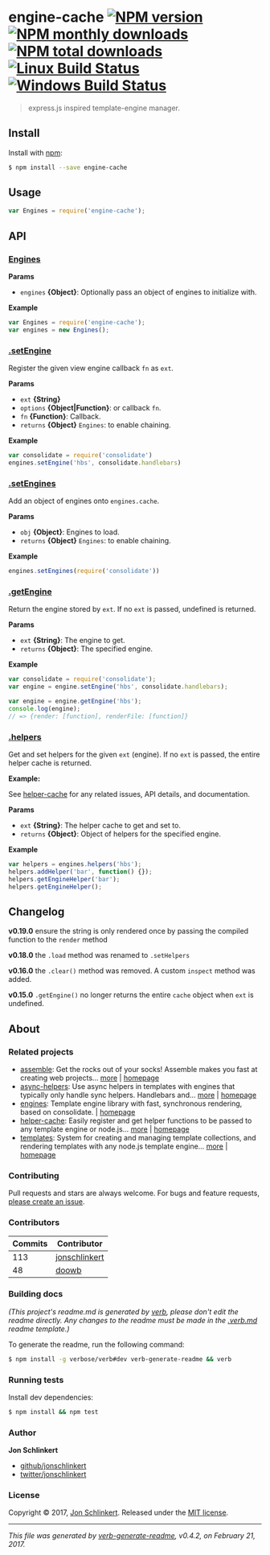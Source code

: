 # engine-cache [![NPM version](https://img.shields.io/npm/v/engine-cache.svg?style=flat)](https://www.npmjs.com/package/engine-cache) [![NPM monthly downloads](https://img.shields.io/npm/dm/engine-cache.svg?style=flat)](https://npmjs.org/package/engine-cache)  [![NPM total downloads](https://img.shields.io/npm/dt/engine-cache.svg?style=flat)](https://npmjs.org/package/engine-cache) [![Linux Build Status](https://img.shields.io/travis/jonschlinkert/engine-cache.svg?style=flat&label=Travis)](https://travis-ci.org/jonschlinkert/engine-cache) [![Windows Build Status](https://img.shields.io/appveyor/ci/jonschlinkert/engine-cache.svg?style=flat&label=AppVeyor)](https://ci.appveyor.com/project/jonschlinkert/engine-cache)

> express.js inspired template-engine manager.

## Install

Install with [npm](https://www.npmjs.com/):

```sh
$ npm install --save engine-cache
```

## Usage

```js
var Engines = require('engine-cache');
```

## API

### [Engines](index.js#L21)

**Params**

* `engines` **{Object}**: Optionally pass an object of engines to initialize with.

**Example**

```js
var Engines = require('engine-cache');
var engines = new Engines();
```

### [.setEngine](index.js#L43)

Register the given view engine callback `fn` as `ext`.

**Params**

* `ext` **{String}**
* `options` **{Object|Function}**: or callback `fn`.
* `fn` **{Function}**: Callback.
* `returns` **{Object}** `Engines`: to enable chaining.

**Example**

```js
var consolidate = require('consolidate')
engines.setEngine('hbs', consolidate.handlebars)
```

### [.setEngines](index.js#L74)

Add an object of engines onto `engines.cache`.

**Params**

* `obj` **{Object}**: Engines to load.
* `returns` **{Object}** `Engines`: to enable chaining.

**Example**

```js
engines.setEngines(require('consolidate'))
```

### [.getEngine](index.js#L101)

Return the engine stored by `ext`. If no `ext` is passed, undefined is returned.

**Params**

* `ext` **{String}**: The engine to get.
* `returns` **{Object}**: The specified engine.

**Example**

```js
var consolidate = require('consolidate');
var engine = engine.setEngine('hbs', consolidate.handlebars);

var engine = engine.getEngine('hbs');
console.log(engine);
// => {render: [function], renderFile: [function]}
```

### [.helpers](index.js#L132)

Get and set helpers for the given `ext` (engine). If no `ext` is passed, the entire helper cache is returned.

**Example:**

See [helper-cache](https://github.com/jonschlinkert/helper-cache) for any related issues, API details, and documentation.

**Params**

* `ext` **{String}**: The helper cache to get and set to.
* `returns` **{Object}**: Object of helpers for the specified engine.

**Example**

```js
var helpers = engines.helpers('hbs');
helpers.addHelper('bar', function() {});
helpers.getEngineHelper('bar');
helpers.getEngineHelper();
```

## Changelog

**v0.19.0** ensure the string is only rendered once by passing the compiled function to the `render` method

**v0.18.0** the `.load` method was renamed to `.setHelpers`

**v0.16.0** the `.clear()` method was removed. A custom `inspect` method was added.

**v0.15.0** `.getEngine()` no longer returns the entire `cache` object when `ext` is undefined.

## About

### Related projects

* [assemble](https://www.npmjs.com/package/assemble): Get the rocks out of your socks! Assemble makes you fast at creating web projects… [more](https://github.com/assemble/assemble) | [homepage](https://github.com/assemble/assemble "Get the rocks out of your socks! Assemble makes you fast at creating web projects. Assemble is used by thousands of projects for rapid prototyping, creating themes, scaffolds, boilerplates, e-books, UI components, API documentation, blogs, building websit")
* [async-helpers](https://www.npmjs.com/package/async-helpers): Use async helpers in templates with engines that typically only handle sync helpers. Handlebars and… [more](https://github.com/doowb/async-helpers) | [homepage](https://github.com/doowb/async-helpers "Use async helpers in templates with engines that typically only handle sync helpers. Handlebars and Lodash have been tested.")
* [engines](https://www.npmjs.com/package/engines): Template engine library with fast, synchronous rendering, based on consolidate. | [homepage](https://github.com/assemble/engines "Template engine library with fast, synchronous rendering, based on consolidate.")
* [helper-cache](https://www.npmjs.com/package/helper-cache): Easily register and get helper functions to be passed to any template engine or node.js… [more](https://github.com/jonschlinkert/helper-cache) | [homepage](https://github.com/jonschlinkert/helper-cache "Easily register and get helper functions to be passed to any template engine or node.js application. Methods for both sync and async helpers.")
* [templates](https://www.npmjs.com/package/templates): System for creating and managing template collections, and rendering templates with any node.js template engine… [more](https://github.com/jonschlinkert/templates) | [homepage](https://github.com/jonschlinkert/templates "System for creating and managing template collections, and rendering templates with any node.js template engine. Can be used as the basis for creating a static site generator or blog framework.")

### Contributing

Pull requests and stars are always welcome. For bugs and feature requests, [please create an issue](../../issues/new).

### Contributors

| **Commits** | **Contributor** | 
| --- | --- |
| 113 | [jonschlinkert](https://github.com/jonschlinkert) |
| 48 | [doowb](https://github.com/doowb) |

### Building docs

_(This project's readme.md is generated by [verb](https://github.com/verbose/verb-generate-readme), please don't edit the readme directly. Any changes to the readme must be made in the [.verb.md](.verb.md) readme template.)_

To generate the readme, run the following command:

```sh
$ npm install -g verbose/verb#dev verb-generate-readme && verb
```

### Running tests

Install dev dependencies:

```sh
$ npm install && npm test
```

### Author

**Jon Schlinkert**

* [github/jonschlinkert](https://github.com/jonschlinkert)
* [twitter/jonschlinkert](https://twitter.com/jonschlinkert)

### License

Copyright © 2017, [Jon Schlinkert](https://github.com/jonschlinkert).
Released under the [MIT license](LICENSE).

***

_This file was generated by [verb-generate-readme](https://github.com/verbose/verb-generate-readme), v0.4.2, on February 21, 2017._